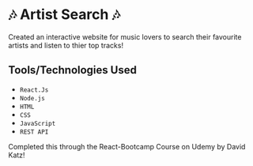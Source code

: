 # 🎶 Artist Search 🎶

Created an interactive website for music lovers to search their favourite artists and listen to thier top tracks!

## Tools/Technologies Used
- `React.Js`
- `Node.js`
- `HTML`
- `CSS`
- `JavaScript`
- `REST API`


Completed this through the React-Bootcamp Course on Udemy by David Katz!
